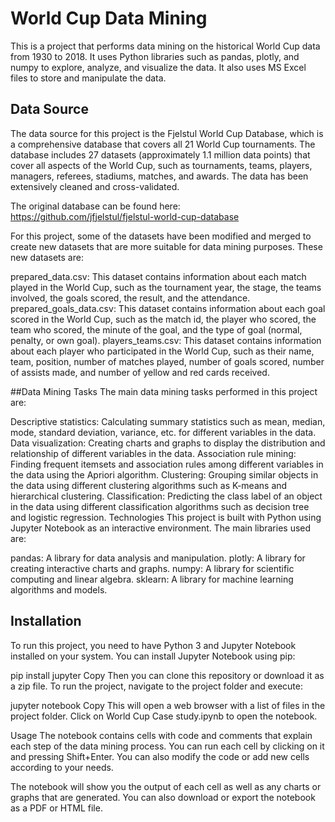 # World Cup Data Mining
This is a project that performs data mining on the historical World Cup data from 1930 to 2018. It uses Python libraries such as pandas, plotly, and numpy to explore, analyze, and visualize the data. It also uses MS Excel files to store and manipulate the data.

## Data Source
The data source for this project is the Fjelstul World Cup Database, which is a comprehensive database that covers all 21 World Cup tournaments. The database includes 27 datasets (approximately 1.1 million data points) that cover all aspects of the World Cup, such as tournaments, teams, players, managers, referees, stadiums, matches, and awards. The data has been extensively cleaned and cross-validated.

The original database can be found here: https://github.com/jfjelstul/fjelstul-world-cup-database

For this project, some of the datasets have been modified and merged to create new datasets that are more suitable for data mining purposes. These new datasets are:

prepared_data.csv: This dataset contains information about each match played in the World Cup, such as the tournament year, the stage, the teams involved, the goals scored, the result, and the attendance.
prepared_goals_data.csv: This dataset contains information about each goal scored in the World Cup, such as the match id, the player who scored, the team who scored, the minute of the goal, and the type of goal (normal, penalty, or own goal).
players_teams.csv: This dataset contains information about each player who participated in the World Cup, such as their name, team, position, number of matches played, number of goals scored, number of assists made, and number of yellow and red cards received.

##Data Mining Tasks
The main data mining tasks performed in this project are:

Descriptive statistics: Calculating summary statistics such as mean, median, mode, standard deviation, variance, etc. for different variables in the data.
Data visualization: Creating charts and graphs to display the distribution and relationship of different variables in the data.
Association rule mining: Finding frequent itemsets and association rules among different variables in the data using the Apriori algorithm.
Clustering: Grouping similar objects in the data using different clustering algorithms such as K-means and hierarchical clustering.
Classification: Predicting the class label of an object in the data using different classification algorithms such as decision tree and logistic regression.
Technologies
This project is built with Python using Jupyter Notebook as an interactive environment. The main libraries used are:

pandas: A library for data analysis and manipulation.
plotly: A library for creating interactive charts and graphs.
numpy: A library for scientific computing and linear algebra.
sklearn: A library for machine learning algorithms and models.

## Installation
To run this project, you need to have Python 3 and Jupyter Notebook installed on your system. You can install Jupyter Notebook using pip:

pip install jupyter
Copy
Then you can clone this repository or download it as a zip file. To run the project, navigate to the project folder and execute:

jupyter notebook
Copy
This will open a web browser with a list of files in the project folder. Click on World Cup Case study.ipynb to open the notebook.

Usage
The notebook contains cells with code and comments that explain each step of the data mining process. You can run each cell by clicking on it and pressing Shift+Enter. You can also modify the code or add new cells according to your needs.

The notebook will show you the output of each cell as well as any charts or graphs that are generated. You can also download or export the notebook as a PDF or HTML file.

